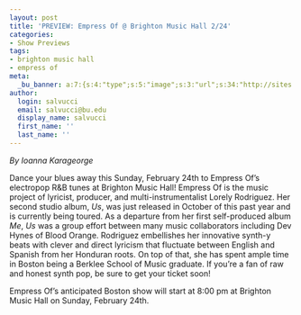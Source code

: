 ```yaml
---
layout: post
title: 'PREVIEW: Empress Of @ Brighton Music Hall 2/24'
categories:
- Show Previews
tags:
- brighton music hall
- empress of
meta:
  _bu_banner: a:7:{s:4:"type";s:5:"image";s:3:"url";s:34:"http://sites.bu.edu/wtbu/files/2019/02/1EmpressOF.jpg";s:3:"alt";s:0:"";s:7:"post_id";s:4:"3789";s:4:"html";s:0:"";s:8:"position";s:12:"contentWidth";s:7:"caption";s:0:"";}
author:
  login: salvucci
  email: salvucci@bu.edu
  display_name: salvucci
  first_name: ''
  last_name: ''
---
```

_By Ioanna Karageorge_

Dance your blues away this Sunday, February 24th to Empress Of’s electropop R&B tunes at Brighton Music Hall! Empress Of is the music project of lyricist, producer, and multi-instrumentalist Lorely Rodriguez. Her second studio album, _Us_, was just released in October of this past year and is currently being toured. As a departure from her first self-produced album _Me_, _Us_ was a group effort between many music collaborators including Dev Hynes of Blood Orange. Rodriguez embellishes her innovative synth-y beats with clever and direct lyricism that fluctuate between English and Spanish from her Honduran roots. On top of that, she has spent ample time in Boston being a Berklee School of Music graduate. If you’re a fan of raw and honest synth pop, be sure to get your ticket soon!

Empress Of’s anticipated Boston show will start at 8:00 pm at Brighton Music Hall on Sunday, February 24th.